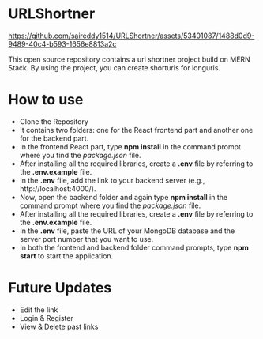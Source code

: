# URLShortner


https://github.com/saireddy1514/URLShortner/assets/53401087/1488d0d9-9489-40c4-b593-1656e8813a2c


This open source repository contains a url shortner project build on MERN Stack. By using the project, you can create shorturls for longurls.
# How to use
<ul>
  <li>Clone the Repository</li>
  <li>It contains two folders: one for the React frontend part and another one for the backend part.</li>
  <li>In the frontend React part, type <b>npm install</b> in the command prompt where you find the <i>package.json</i> file.</li>
  <li>After installing all the required libraries, create a <b>.env</b> file by referring to the  <b>.env.example</b> file.</li>
  <li>In the <b>.env</b> file, add the link to your backend server (e.g., http://localhost:4000/).</li>
  <li>Now, open the backend folder and again type <b>npm install</b> in the command prompt where you find the <i>package.json</i> file.</li>
  <li>After installing all the required libraries, create a <b>.env</b> file by referring to the  <b>.env.example</b> file.</li>
  <li>In the <b>.env</b> file, paste the URL of your MongoDB database and the server port number that you want to use.</li>
  <li>In both the frontend and backend folder command prompts, type <b>npm start</b> to start the application.</li>
</ul>

# Future Updates
<ul>
<li>Edit the link</li>
<li>Login & Register</li>
<li>View & Delete past links</li>
</ul>
